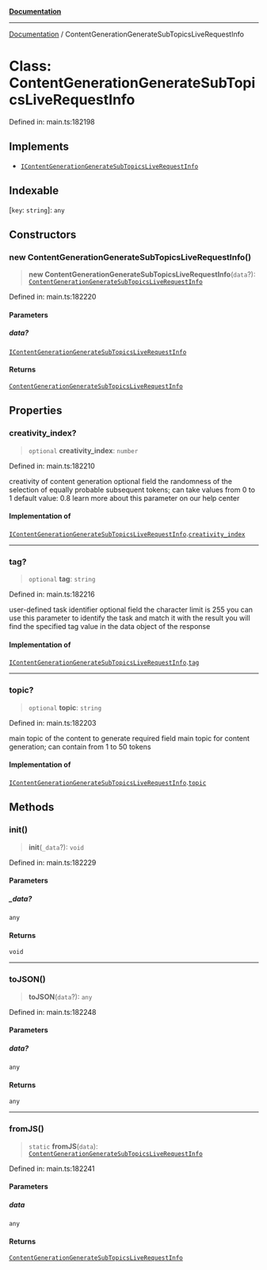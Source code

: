 [**Documentation**](../README.md)

***

[Documentation](../README.md) / ContentGenerationGenerateSubTopicsLiveRequestInfo

# Class: ContentGenerationGenerateSubTopicsLiveRequestInfo

Defined in: main.ts:182198

## Implements

- [`IContentGenerationGenerateSubTopicsLiveRequestInfo`](../interfaces/IContentGenerationGenerateSubTopicsLiveRequestInfo.md)

## Indexable

\[`key`: `string`\]: `any`

## Constructors

### new ContentGenerationGenerateSubTopicsLiveRequestInfo()

> **new ContentGenerationGenerateSubTopicsLiveRequestInfo**(`data`?): [`ContentGenerationGenerateSubTopicsLiveRequestInfo`](ContentGenerationGenerateSubTopicsLiveRequestInfo.md)

Defined in: main.ts:182220

#### Parameters

##### data?

[`IContentGenerationGenerateSubTopicsLiveRequestInfo`](../interfaces/IContentGenerationGenerateSubTopicsLiveRequestInfo.md)

#### Returns

[`ContentGenerationGenerateSubTopicsLiveRequestInfo`](ContentGenerationGenerateSubTopicsLiveRequestInfo.md)

## Properties

### creativity\_index?

> `optional` **creativity\_index**: `number`

Defined in: main.ts:182210

creativity of content generation
optional field
the randomness of the selection of equally probable subsequent tokens;
can take values from 0 to 1
default value: 0.8
learn more about this parameter on our help center

#### Implementation of

[`IContentGenerationGenerateSubTopicsLiveRequestInfo`](../interfaces/IContentGenerationGenerateSubTopicsLiveRequestInfo.md).[`creativity_index`](../interfaces/IContentGenerationGenerateSubTopicsLiveRequestInfo.md#creativity_index)

***

### tag?

> `optional` **tag**: `string`

Defined in: main.ts:182216

user-defined task identifier
optional field
the character limit is 255
you can use this parameter to identify the task and match it with the result
you will find the specified tag value in the data object of the response

#### Implementation of

[`IContentGenerationGenerateSubTopicsLiveRequestInfo`](../interfaces/IContentGenerationGenerateSubTopicsLiveRequestInfo.md).[`tag`](../interfaces/IContentGenerationGenerateSubTopicsLiveRequestInfo.md#tag)

***

### topic?

> `optional` **topic**: `string`

Defined in: main.ts:182203

main topic of the content to generate
required field
main topic for content generation;
can contain from 1 to 50 tokens

#### Implementation of

[`IContentGenerationGenerateSubTopicsLiveRequestInfo`](../interfaces/IContentGenerationGenerateSubTopicsLiveRequestInfo.md).[`topic`](../interfaces/IContentGenerationGenerateSubTopicsLiveRequestInfo.md#topic)

## Methods

### init()

> **init**(`_data`?): `void`

Defined in: main.ts:182229

#### Parameters

##### \_data?

`any`

#### Returns

`void`

***

### toJSON()

> **toJSON**(`data`?): `any`

Defined in: main.ts:182248

#### Parameters

##### data?

`any`

#### Returns

`any`

***

### fromJS()

> `static` **fromJS**(`data`): [`ContentGenerationGenerateSubTopicsLiveRequestInfo`](ContentGenerationGenerateSubTopicsLiveRequestInfo.md)

Defined in: main.ts:182241

#### Parameters

##### data

`any`

#### Returns

[`ContentGenerationGenerateSubTopicsLiveRequestInfo`](ContentGenerationGenerateSubTopicsLiveRequestInfo.md)
